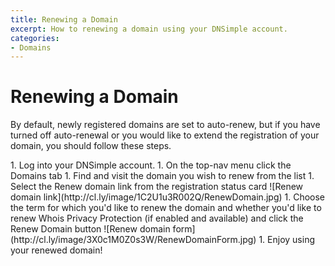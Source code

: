 ```yaml
---
title: Renewing a Domain
excerpt: How to renewing a domain using your DNSimple account.
categories:
- Domains
---
```


# Renewing a Domain

By default, newly registered domains are set to auto-renew, but if you have turned off auto-renewal or you would like to extend the registration of your domain, you should follow these steps.

<div class="section-steps" markdown="1">
1.  Log into your DNSimple account.
1.  On the top-nav menu click the <label>Domains</label> tab
1.  Find and visit the domain you wish to renew from the list
1.  Select the <label>Renew domain</label> link from the registration status card
    ![Renew domain link](http://cl.ly/image/1C2U1u3R002Q/RenewDomain.jpg)
1.  Choose the term for which you'd like to renew the domain and whether you'd like to renew Whois Privacy Protection (if enabled and available) and click the <label>Renew Domain</label> button
    ![Renew domain form](http://cl.ly/image/3X0c1M0Z0s3W/RenewDomainForm.jpg)
1.  Enjoy using your renewed domain!
</div>
